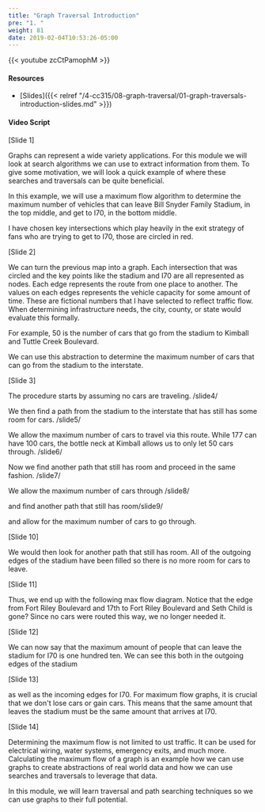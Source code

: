 ```yaml
---
title: "Graph Traversal Introduction"
pre: "1. "
weight: 81
date: 2019-02-04T10:53:26-05:00
---
```


{{< youtube zcCtPamophM >}}

#### Resources
* [Slides]({{< relref "/4-cc315/08-graph-traversal/01-graph-traversals-introduction-slides.md" >}})

#### Video Script

[Slide 1]

Graphs can represent a wide variety applications. For this module we will look at search algorithms we can use to extract information from them. To give some motivation, we will look a quick example of where these searches and traversals can be quite beneficial. 

In this example, we will use a maximum flow algorithm to determine the maximum number of vehicles that can leave Bill Snyder Family Stadium, in the top middle, and get to I70, in the bottom middle. 

I have chosen key intersections which play heavily in the exit strategy of fans who are trying to get to I70, those are circled in red. 

[Slide 2]

We can turn the previous map into a graph. Each intersection that was circled and the key points like the stadium and I70 are all represented as nodes. Each edge represents the route from one place to another. The values on each edges represents the vehicle capacity for some amount of time. These are fictional numbers that I have selected to reflect traffic flow. When determining infrastructure needs, the city, county, or state would evaluate this formally. 

For example, 50 is the number of cars that go from the stadium to Kimball and Tuttle Creek Boulevard.

We can use this abstraction to determine the maximum number of cars that can go from the stadium to the interstate. 


[Slide 3]

The procedure starts by assuming no cars are traveling. /slide4/

We then find a path from the stadium to the interstate that has still has some room for cars. /slide5/

We allow the maximum number of cars to travel via this route. While 177 can have 100 cars, the bottle neck at Kimball allows us to only let 50 cars through. /slide6/

Now we find another path that still has room and proceed in the same fashion. /slide7/

We allow the maximum number of cars through /slide8/

and find another path that still has room/slide9/

and allow for the maximum number of cars to go through.


[Slide 10]

We would then look for another path that still has room. All of the outgoing edges of the stadium have been filled so there is no more room for cars to leave. 

[Slide 11]

Thus, we end up with the following max flow diagram. Notice that the edge from Fort Riley Boulevard and 17th to Fort Riley Boulevard and Seth Child is gone? Since no cars were routed this way, we no longer needed it. 

[Slide 12]

We can now say that the maximum amount of people that can leave the stadium for I70 is one hundred ten. We can see this both in the outgoing edges of the stadium 

[Slide 13]

as well as the incoming edges for I70. For maximum flow graphs, it is crucial that we don't lose cars or gain cars. This means that the same amount that leaves the stadium must be the same amount that arrives at I70. 


[Slide 14]

Determining the maximum flow is not limited to ust traffic. It can be used for electrical wiring, water systems, emergency exits, and much more. Calculating the maximum flow of a graph is an example how we can use graphs to create abstractions of real world data and how we can use searches and traversals to leverage that data. 

In this module, we will learn traversal and path searching techniques so we can use graphs to their full potential. 